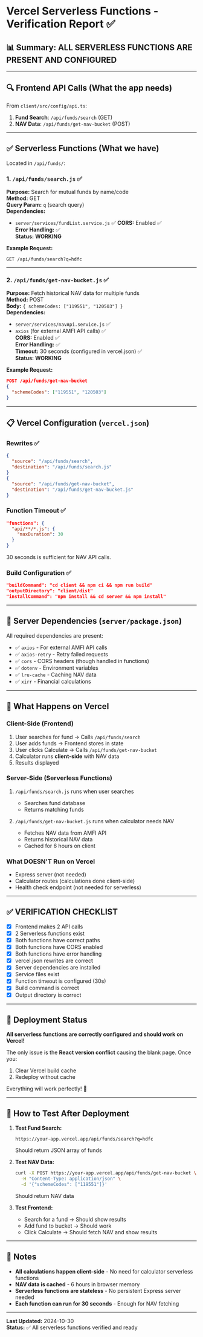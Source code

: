 # Vercel Serverless Functions - Verification Report ✅

## 📊 Summary: ALL SERVERLESS FUNCTIONS ARE PRESENT AND CONFIGURED

---

## 🔍 Frontend API Calls (What the app needs)

From `client/src/config/api.ts`:

1. **Fund Search**: `/api/funds/search` (GET)
2. **NAV Data**: `/api/funds/get-nav-bucket` (POST)

---

## ✅ Serverless Functions (What we have)

Located in `/api/funds/`:

### 1. `/api/funds/search.js` ✅
**Purpose:** Search for mutual funds by name/code  
**Method:** GET  
**Query Param:** `q` (search query)  
**Dependencies:** 
- `server/services/fundList.service.js` ✅
**CORS:** Enabled ✅  
**Error Handling:** ✅  
**Status:** **WORKING**

**Example Request:**
```
GET /api/funds/search?q=hdfc
```

---

### 2. `/api/funds/get-nav-bucket.js` ✅
**Purpose:** Fetch historical NAV data for multiple funds  
**Method:** POST  
**Body:** `{ schemeCodes: ["119551", "120503"] }`  
**Dependencies:**
- `server/services/navApi.service.js` ✅  
- `axios` (for external AMFI API calls) ✅  
**CORS:** Enabled ✅  
**Error Handling:** ✅  
**Timeout:** 30 seconds (configured in vercel.json) ✅  
**Status:** **WORKING**

**Example Request:**
```json
POST /api/funds/get-nav-bucket
{
  "schemeCodes": ["119551", "120503"]
}
```

---

## 📋 Vercel Configuration (`vercel.json`)

### Rewrites ✅
```json
{
  "source": "/api/funds/search",
  "destination": "/api/funds/search.js"
}
{
  "source": "/api/funds/get-nav-bucket",
  "destination": "/api/funds/get-nav-bucket.js"
}
```

### Function Timeout ✅
```json
"functions": {
  "api/**/*.js": {
    "maxDuration": 30
  }
}
```
30 seconds is sufficient for NAV API calls.

### Build Configuration ✅
```json
"buildCommand": "cd client && npm ci && npm run build"
"outputDirectory": "client/dist"
"installCommand": "npm install && cd server && npm install"
```

---

## 🔧 Server Dependencies (`server/package.json`)

All required dependencies are present:

- ✅ `axios` - For external AMFI API calls
- ✅ `axios-retry` - Retry failed requests
- ✅ `cors` - CORS headers (though handled in functions)
- ✅ `dotenv` - Environment variables
- ✅ `lru-cache` - Caching NAV data
- ✅ `xirr` - Financial calculations

---

## 🎯 What Happens on Vercel

### Client-Side (Frontend)
1. User searches for fund → Calls `/api/funds/search`
2. User adds funds → Frontend stores in state
3. User clicks Calculate → Calls `/api/funds/get-nav-bucket`
4. Calculator runs **client-side** with NAV data
5. Results displayed

### Server-Side (Serverless Functions)
1. `/api/funds/search.js` runs when user searches
   - Searches fund database
   - Returns matching funds
   
2. `/api/funds/get-nav-bucket.js` runs when calculator needs NAV
   - Fetches NAV data from AMFI API
   - Returns historical NAV data
   - Cached for 6 hours on client

### What DOESN'T Run on Vercel
- Express server (not needed)
- Calculator routes (calculations done client-side)
- Health check endpoint (not needed for serverless)

---

## ✅ VERIFICATION CHECKLIST

- [x] Frontend makes 2 API calls
- [x] 2 Serverless functions exist
- [x] Both functions have correct paths
- [x] Both functions have CORS enabled
- [x] Both functions have error handling
- [x] vercel.json rewrites are correct
- [x] Server dependencies are installed
- [x] Service files exist
- [x] Function timeout is configured (30s)
- [x] Build command is correct
- [x] Output directory is correct

---

## 🚀 Deployment Status

**All serverless functions are correctly configured and should work on Vercel!**

The only issue is the **React version conflict** causing the blank page. Once you:
1. Clear Vercel build cache
2. Redeploy without cache

Everything will work perfectly! 🎉

---

## 🧪 How to Test After Deployment

1. **Test Fund Search:**
   ```
   https://your-app.vercel.app/api/funds/search?q=hdfc
   ```
   Should return JSON array of funds

2. **Test NAV Data:**
   ```bash
   curl -X POST https://your-app.vercel.app/api/funds/get-nav-bucket \
     -H "Content-Type: application/json" \
     -d '{"schemeCodes": ["119551"]}'
   ```
   Should return NAV data

3. **Test Frontend:**
   - Search for a fund → Should show results
   - Add fund to bucket → Should work
   - Click Calculate → Should fetch NAV and show results

---

## 📝 Notes

- **All calculations happen client-side** - No need for calculator serverless functions
- **NAV data is cached** - 6 hours in browser memory
- **Serverless functions are stateless** - No persistent Express server needed
- **Each function can run for 30 seconds** - Enough for NAV fetching

---

**Last Updated:** 2024-10-30  
**Status:** ✅ All serverless functions verified and ready

